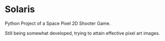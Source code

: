 # Solaris
Python Project of a Space Pixel 2D Shooter Game. 

Still being somewhat developed, trying to attain effective pixel art images.
